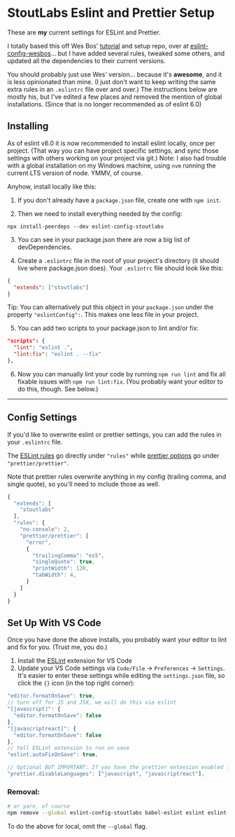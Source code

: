 # StoutLabs Eslint and Prettier Setup

These are **my** current settings for ESLint and Prettier.

I totally based this off Wes Bos' [tutorial](https://www.youtube.com/watch?v=lHAeK8t94as) and setup repo, over at [eslint-config-wesbos](https://github.com/wesbos/eslint-config-wesbos)... but I have added several rules, tweaked some others, and updated all the dependencies to their current versions.

You should probably just use Wes' version... because it's **awesome**, and it is less opinionated than mine. (I just don't want to keep writing the same extra rules in an `.eslintrc` file over and over.) The instructions below are mostly his, but I've edited a few places and removed the mention of global installations. (Since that is no longer recommended as of eslint 6.0)

## Installing

As of eslint v6.0 it is now recommended to install eslint locally, once per project. (That way you can have project specific settings, and sync those settings with others working on your project via git.) Note: I also had trouble with a global installation on my Windows machine, using `nvm` running the current LTS version of node. YMMV, of course.

Anyhow, install locally like this:

1. If you don't already have a `package.json` file, create one with `npm init`.

2. Then we need to install everything needed by the config:

```
npx install-peerdeps --dev eslint-config-stoutlabs
```

3. You can see in your package.json there are now a big list of devDependencies.

4. Create a `.eslintrc` file in the root of your project's directory (it should live where package.json does). Your `.eslintrc` file should look like this:

```json
{
  "extends": ["stoutlabs"]
}
```

Tip: You can alternatively put this object in your `package.json` under the property `"eslintConfig":`. This makes one less file in your project.

5. You can add two scripts to your package.json to lint and/or fix:

```json
"scripts": {
  "lint": "eslint .",
  "lint:fix": "eslint . --fix"
},
```

6. Now you can manually lint your code by running `npm run lint` and fix all fixable issues with `npm run lint:fix`. (You probably want your editor to do this, though. See below.)

---

## Config Settings

If you'd like to overwrite eslint or prettier settings, you can add the rules in your `.eslintrc` file.

The [ESLint rules](https://eslint.org/docs/rules/) go directly under `"rules"` while [prettier options](https://prettier.io/docs/en/options.html) go under `"prettier/prettier"`.

Note that prettier rules overwrite anything in my config (trailing comma, and single quote), so you'll need to include those as well.

```js
{
  "extends": [
    "stoutlabs"
  ],
  "rules": {
    "no-console": 2,
    "prettier/prettier": [
      "error",
      {
        "trailingComma": "es5",
        "singleQuote": true,
        "printWidth": 120,
        "tabWidth": 4,
      }
    ]
  }
}
```

## Set Up With VS Code

Once you have done the above installs, you probably want your editor to lint and fix for you. (Trust me, you do.)

1. Install the [ESLint](https://marketplace.visualstudio.com/items?itemName=dbaeumer.vscode-eslint) extension for VS Code
2. Update your VS Code settings via `Code/File` → `Preferences` → `Settings`. It's easier to enter these settings while editing the `settings.json` file, so click the `{}` icon (in the top right corner):

```js
"editor.formatOnSave": true,
// turn off for JS and JSX, we will do this via eslint
"[javascript]": {
  "editor.formatOnSave": false
},
"[javascriptreact]": {
  "editor.formatOnSave": false
},
// tell ESLint extension to run on save
"eslint.autoFixOnSave": true,

// Optional BUT IMPORTANT: If you have the prettier extension enabled for other languages like CSS and HTML, turn it off for JS since we are doing it through Eslint already
"prettier.disableLanguages": ["javascript", "javascriptreact"],
```

### Removal:

```sh
# or yarn, of course
npm remove --global eslint-config-stoutlabs babel-eslint eslint eslint-config-prettier eslint-config-airbnb eslint-plugin-html eslint-plugin-prettier eslint-plugin-import eslint-plugin-jsx-a11y eslint-plugin-react prettier eslint-plugin-react-hooks
```

To do the above for local, omit the `--global` flag.

